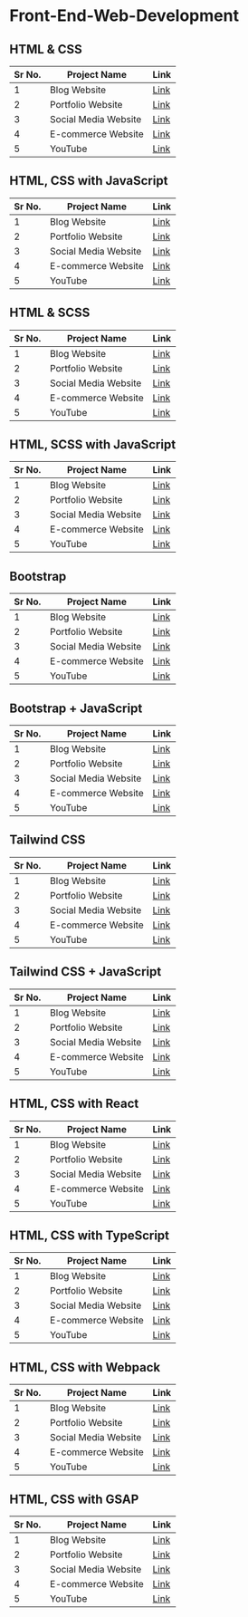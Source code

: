 # Front-End-Web-Development

## HTML & CSS
|Sr No. | Project Name | Link |
|-------|---------|------|
| 1 | Blog Website | [Link](https://github.com/AdyaTech/Front-End-Web-Development/tree/main/HTML%20%26%20CSS/Blog%20Website%20Clone) |
| 2 | Portfolio Website | [Link](https://github.com/AdyaTech/Front-End-Web-Development/tree/main/HTML%20%26%20CSS/Portfolio%20Website%20Clone) |
| 3 | Social Media Website | [Link](https://github.com/AdyaTech/Front-End-Web-Development/tree/main/HTML%20%26%20CSS/Social%20Media%20Website) |
| 4 | E-commerce Website | [Link](https://github.com/AdyaTech/Front-End-Web-Development/tree/main/HTML%20%26%20CSS/E-commerce%20Website%20Clone) |
| 5 | YouTube | [Link](https://github.com/AdyaTech/Front-End-Web-Development/tree/main/HTML%20%26%20CSSt/YouTube%20Clone) |


## HTML, CSS with JavaScript
|Sr No. | Project Name | Link |
|-------|---------|------|
| 1 | Blog Website | [Link](https://github.com/AdyaTech/Front-End-Web-Development/tree/main/HTML%2C%20CSS%20with%20JavaScript/Blog%20Website%20Clone) |
| 2 | Portfolio Website | [Link](https://github.com/AdyaTech/Front-End-Web-Development/tree/main/HTML%2C%20CSS%20with%20JavaScript/Portfolio%20Website%20Clone) |
| 3 | Social Media Website | [Link](https://github.com/AdyaTech/Front-End-Web-Development/tree/main/HTML%2C%20CSS%20with%20JavaScript/Social%20Media%20Website) |
| 4 | E-commerce Website | [Link](https://github.com/AdyaTech/Front-End-Web-Development/tree/main/HTML%2C%20CSS%20with%20JavaScript/E-commerce%20Website%20Clone) |
| 5 | YouTube | [Link](https://github.com/AdyaTech/Front-End-Web-Development/tree/main/HTML%2C%20CSS%20with%20JavaScript/YouTube%20Clone) |


## HTML & SCSS
|Sr No. | Project Name | Link |
|-------|---------|------|
| 1 | Blog Website | [Link](https://github.com/AdyaTech/Front-End-Web-Development/tree/main/HTML%20%26%20SCSS/Blog%20Website%20Clone) |
| 2 | Portfolio Website | [Link](https://github.com/AdyaTech/Front-End-Web-Development/tree/main/HTML%20%26%20SCSS/Portfolio%20Website%20Clone) |
| 3 | Social Media Website | [Link](https://github.com/AdyaTech/Front-End-Web-Development/tree/main/HTML%20%26%20SCSS/Social%20Media%20Website) |
| 4 | E-commerce Website | [Link](https://github.com/AdyaTech/Front-End-Web-Development/tree/main/HTML%20%26%20SCSS/E-commerce%20Website%20Clone) |
| 5 | YouTube | [Link](https://github.com/AdyaTech/Front-End-Web-Development/tree/main/HTML%20%26%20SCSS/YouTube%20Clone) |


## HTML, SCSS with JavaScript
|Sr No. | Project Name | Link |
|-------|---------|------|
| 1 | Blog Website | [Link](https://github.com/AdyaTech/Front-End-Web-Development/tree/main/HTML%2C%20SCSS%20with%20JavaScript/Blog%20Website%20Clone) |
| 2 | Portfolio Website | [Link](https://github.com/AdyaTech/Front-End-Web-Development/tree/main/HTML%2C%20SCSS%20with%20JavaScript/Portfolio%20Website%20Clone) |
| 3 | Social Media Website | [Link](https://github.com/AdyaTech/Front-End-Web-Development/tree/main/HTML%2C%20SCSS%20with%20JavaScript/Social%20Media%20Website) |
| 4 | E-commerce Website | [Link](https://github.com/AdyaTech/Front-End-Web-Development/tree/main/HTML%2C%20SCSS%20with%20JavaScript/E-commerce%20Website%20Clone) |
| 5 | YouTube | [Link](https://github.com/AdyaTech/Front-End-Web-Development/tree/main/HTML%2C%20SCSS%20with%20JavaScript/YouTube%20Clone) |


## Bootstrap
|Sr No. | Project Name | Link |
|-------|---------|------|
| 1 | Blog Website | [Link](https://github.com/AdyaTech/Front-End-Web-Development/tree/main/JavaScript/Blog%20Website%20Clone) |
| 2 | Portfolio Website | [Link](https://github.com/AdyaTech/Front-End-Web-Development/tree/main/JavaScript/Portfolio%20Website%20Clone) |
| 3 | Social Media Website | [Link](https://github.com/AdyaTech/Front-End-Web-Development/tree/main/JavaScript/Social%20Media%20Website) |
| 4 | E-commerce Website | [Link](https://github.com/AdyaTech/Front-End-Web-Development/tree/main/JavaScript/E-commerce%20Website%20Clone) |
| 5 | YouTube | [Link](https://github.com/AdyaTech/Front-End-Web-Development/tree/main/JavaScript/YouTube%20Clone) |


## Bootstrap + JavaScript
|Sr No. | Project Name | Link |
|-------|---------|------|
| 1 | Blog Website | [Link](https://github.com/AdyaTech/Front-End-Web-Development/tree/main/JavaScript/Blog%20Website%20Clone) |
| 2 | Portfolio Website | [Link](https://github.com/AdyaTech/Front-End-Web-Development/tree/main/JavaScript/Portfolio%20Website%20Clone) |
| 3 | Social Media Website | [Link](https://github.com/AdyaTech/Front-End-Web-Development/tree/main/JavaScript/Social%20Media%20Website) |
| 4 | E-commerce Website | [Link](https://github.com/AdyaTech/Front-End-Web-Development/tree/main/JavaScript/E-commerce%20Website%20Clone) |
| 5 | YouTube | [Link](https://github.com/AdyaTech/Front-End-Web-Development/tree/main/JavaScript/YouTube%20Clone) |


## Tailwind CSS
|Sr No. | Project Name | Link |
|-------|---------|------|
| 1 | Blog Website | [Link](https://github.com/AdyaTech/Front-End-Web-Development/tree/main/JavaScript/Blog%20Website%20Clone) |
| 2 | Portfolio Website | [Link](https://github.com/AdyaTech/Front-End-Web-Development/tree/main/JavaScript/Portfolio%20Website%20Clone) |
| 3 | Social Media Website | [Link](https://github.com/AdyaTech/Front-End-Web-Development/tree/main/JavaScript/Social%20Media%20Website) |
| 4 | E-commerce Website | [Link](https://github.com/AdyaTech/Front-End-Web-Development/tree/main/JavaScript/E-commerce%20Website%20Clone) |
| 5 | YouTube | [Link](https://github.com/AdyaTech/Front-End-Web-Development/tree/main/JavaScript/YouTube%20Clone) |


## Tailwind CSS + JavaScript
|Sr No. | Project Name | Link |
|-------|---------|------|
| 1 | Blog Website | [Link](https://github.com/AdyaTech/Front-End-Web-Development/tree/main/JavaScript/Blog%20Website%20Clone) |
| 2 | Portfolio Website | [Link](https://github.com/AdyaTech/Front-End-Web-Development/tree/main/JavaScript/Portfolio%20Website%20Clone) |
| 3 | Social Media Website | [Link](https://github.com/AdyaTech/Front-End-Web-Development/tree/main/JavaScript/Social%20Media%20Website) |
| 4 | E-commerce Website | [Link](https://github.com/AdyaTech/Front-End-Web-Development/tree/main/JavaScript/E-commerce%20Website%20Clone) |
| 5 | YouTube | [Link](https://github.com/AdyaTech/Front-End-Web-Development/tree/main/JavaScript/YouTube%20Clone) |


## HTML, CSS with React
|Sr No. | Project Name | Link |
|-------|---------|------|
| 1 | Blog Website | [Link](https://github.com/AdyaTech/Front-End-Web-Development/tree/main/JavaScript/Blog%20Website%20Clone) |
| 2 | Portfolio Website | [Link](https://github.com/AdyaTech/Front-End-Web-Development/tree/main/JavaScript/Portfolio%20Website%20Clone) |
| 3 | Social Media Website | [Link](https://github.com/AdyaTech/Front-End-Web-Development/tree/main/JavaScript/Social%20Media%20Website) |
| 4 | E-commerce Website | [Link](https://github.com/AdyaTech/Front-End-Web-Development/tree/main/JavaScript/E-commerce%20Website%20Clone) |
| 5 | YouTube | [Link](https://github.com/AdyaTech/Front-End-Web-Development/tree/main/JavaScript/YouTube%20Clone) |


## HTML, CSS with TypeScript
|Sr No. | Project Name | Link |
|-------|---------|------|
| 1 | Blog Website | [Link](https://github.com/AdyaTech/Front-End-Web-Development/tree/main/JavaScript/Blog%20Website%20Clone) |
| 2 | Portfolio Website | [Link](https://github.com/AdyaTech/Front-End-Web-Development/tree/main/JavaScript/Portfolio%20Website%20Clone) |
| 3 | Social Media Website | [Link](https://github.com/AdyaTech/Front-End-Web-Development/tree/main/JavaScript/Social%20Media%20Website) |
| 4 | E-commerce Website | [Link](https://github.com/AdyaTech/Front-End-Web-Development/tree/main/JavaScript/E-commerce%20Website%20Clone) |
| 5 | YouTube | [Link](https://github.com/AdyaTech/Front-End-Web-Development/tree/main/JavaScript/YouTube%20Clone) |


## HTML, CSS with Webpack
|Sr No. | Project Name | Link |
|-------|---------|------|
| 1 | Blog Website | [Link](https://github.com/AdyaTech/Front-End-Web-Development/tree/main/JavaScript/Blog%20Website%20Clone) |
| 2 | Portfolio Website | [Link](https://github.com/AdyaTech/Front-End-Web-Development/tree/main/JavaScript/Portfolio%20Website%20Clone) |
| 3 | Social Media Website | [Link](https://github.com/AdyaTech/Front-End-Web-Development/tree/main/JavaScript/Social%20Media%20Website) |
| 4 | E-commerce Website | [Link](https://github.com/AdyaTech/Front-End-Web-Development/tree/main/JavaScript/E-commerce%20Website%20Clone) |
| 5 | YouTube | [Link](https://github.com/AdyaTech/Front-End-Web-Development/tree/main/JavaScript/YouTube%20Clone) |


## HTML, CSS with GSAP
|Sr No. | Project Name | Link |
|-------|---------|------|
| 1 | Blog Website | [Link](https://github.com/AdyaTech/Front-End-Web-Development/tree/main/JavaScript/Blog%20Website%20Clone) |
| 2 | Portfolio Website | [Link](https://github.com/AdyaTech/Front-End-Web-Development/tree/main/JavaScript/Portfolio%20Website%20Clone) |
| 3 | Social Media Website | [Link](https://github.com/AdyaTech/Front-End-Web-Development/tree/main/JavaScript/Social%20Media%20Website) |
| 4 | E-commerce Website | [Link](https://github.com/AdyaTech/Front-End-Web-Development/tree/main/JavaScript/E-commerce%20Website%20Clone) |
| 5 | YouTube | [Link](https://github.com/AdyaTech/Front-End-Web-Development/tree/main/JavaScript/YouTube%20Clone) |
